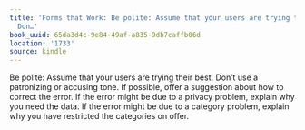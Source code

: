 ```yaml
---
title: 'Forms that Work: Be polite: Assume that your users are trying their best.
  Don…'
book_uuid: 65da3d4c-9e84-49af-a835-9db7caffb06d
location: '1733'
source: kindle
---
```


Be polite: Assume that your users are trying their best. Don’t use a patronizing or accusing tone. If possible, offer a suggestion about how to correct the error. If the error might be due to a privacy problem, explain why you need the data. If the error might be due to a category problem, explain why you have restricted the categories on offer.